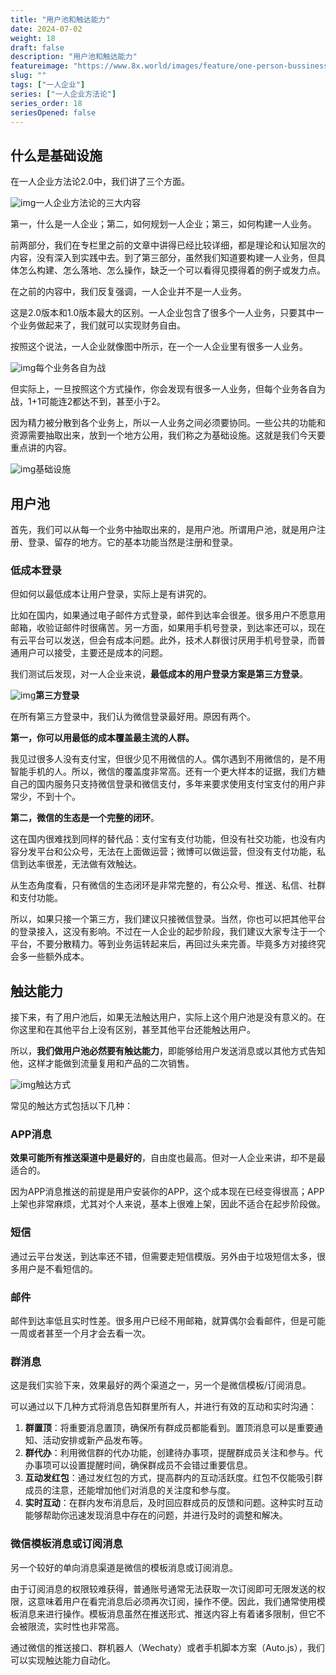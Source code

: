 ```yaml
---
title: "用户池和触达能力"
date: 2024-07-02
weight: 18
draft: false
description: "用户池和触达能力"
featureimage: "https://www.8x.world/images/feature/one-person-bussiness.jpg"
slug: ""
tags: ["一人企业"]
series: ["一人企业方法论"]
series_order: 18
seriesOpened: false
---
```


## 什么是基础设施

在一人企业方法论2.0中，我们讲了三个方面。

![img](https://r2.ft07.com/wp-content/uploads/2024/07/image-16-1024x382.png)一人企业方法论的三大内容

第一，什么是一人企业；第二，如何规划一人企业；第三，如何构建一人业务。

前两部分，我们在专栏里之前的文章中讲得已经比较详细，都是理论和认知层次的内容，没有深入到实践中去。到了第三部分，虽然我们知道要构建一人业务，但具体怎么构建、怎么落地、怎么操作，缺乏一个可以看得见摸得着的例子或发力点。

在之前的内容中，我们反复强调，一人企业并不是一人业务。

这是2.0版本和1.0版本最大的区别。一人企业包含了很多个一人业务，只要其中一个业务做起来了，我们就可以实现财务自由。

按照这个说法，一人企业就像图中所示，在一个一人企业里有很多一人业务。

![img](https://r2.ft07.com/wp-content/uploads/2024/07/image-17-1024x503.png)每个业务各自为战

但实际上，一旦按照这个方式操作，你会发现有很多一人业务，但每个业务各自为战，1+1可能连2都达不到，甚至小于2。

因为精力被分散到各个业务上，所以一人业务之间必须要协同。一些公共的功能和资源需要抽取出来，放到一个地方公用，我们称之为基础设施。这就是我们今天要重点讲的内容。

![img](https://r2.ft07.com/wp-content/uploads/2024/07/image-18-1024x501.png)基础设施

## 用户池

首先，我们可以从每一个业务中抽取出来的，是用户池。所谓用户池，就是用户注册、登录、留存的地方。它的基本功能当然是注册和登录。

### 低成本登录

但如何以最低成本让用户登录，实际上是有讲究的。

比如在国内，如果通过电子邮件方式登录，邮件到达率会很差。很多用户不愿意用邮箱，收验证邮件时很痛苦。另一方面，如果用手机号登录，到达率还可以，现在有云平台可以发送，但会有成本问题。此外，技术人群很讨厌用手机号登录，而普通用户可以接受，主要还是成本的问题。

我们测试后发现，对一人企业来说，**最低成本的用户登录方案是第三方登录**。

![img](https://r2.ft07.com/wp-content/uploads/2024/07/image-19-1024x683.png)**第三方登录**

在所有第三方登录中，我们认为微信登录最好用。原因有两个。

**第一，你可以用最低的成本覆盖最主流的人群。**

我见过很多人没有支付宝，但很少见不用微信的人。偶尔遇到不用微信的，是不用智能手机的人。所以，微信的覆盖度非常高。还有一个更大样本的证据，我们方糖自己的国内服务只支持微信登录和微信支付，多年来要求使用支付宝支付的用户非常少，不到十个。

**第二，微信的生态是一个完整的闭环**。

这在国内很难找到同样的替代品：支付宝有支付功能，但没有社交功能，也没有内容分发平台和公众号，无法在上面做运营；微博可以做运营，但没有支付功能，私信到达率很差，无法做有效触达。

从生态角度看，只有微信的生态闭环是非常完整的，有公众号、推送、私信、社群和支付功能。

所以，如果只接一个第三方，我们建议只接微信登录。当然，你也可以把其他平台的登录接入，这没有影响。不过在一人企业的起步阶段，我们建议大家专注于一个平台，不要分散精力。等到业务运转起来后，再回过头来完善。毕竟多方对接终究会多一些额外成本。

## 触达能力

接下来，有了用户池后，如果无法触达用户，实际上这个用户池是没有意义的。在你这里和在其他平台上没有区别，甚至其他平台还能触达用户。

所以，**我们做用户池必然要有触达能力**，即能够给用户发送消息或以其他方式告知他，这样才能做到流量复用和产品的二次销售。

![img](https://r2.ft07.com/wp-content/uploads/2024/07/image-20-1024x679.png)触达方式

常见的触达方式包括以下几种：

### APP消息

**效果可能所有推送渠道中是最好的**，自由度也最高。但对一人企业来讲，却不是最适合的。

因为APP消息推送的前提是用户安装你的APP，这个成本现在已经变得很高；APP上架也非常麻烦，尤其对个人来说，基本上很难上架，因此不适合在起步阶段做。

### 短信

通过云平台发送，到达率还不错，但需要走短信模版。另外由于垃圾短信太多，很多用户是不看短信的。

### 邮件

邮件到达率低且实时性差。很多用户已经不用邮箱，就算偶尔会看邮件，但是可能一周或者甚至一个月才会去看一次。

### 群消息

这是我们实验下来，效果最好的两个渠道之一，另一个是微信模板/订阅消息。

可以通过以下几种方式将消息告知群里所有人，并进行有效的互动和实时沟通：

1. **群置顶**：将重要消息置顶，确保所有群成员都能看到。置顶消息可以是重要通知、活动安排或新产品发布等。
2. **群代办**：利用微信群的代办功能，创建待办事项，提醒群成员关注和参与。代办事项可以设置提醒时间，确保群成员不会错过重要信息。
3. **互动发红包**：通过发红包的方式，提高群内的互动活跃度。红包不仅能吸引群成员的注意，还能增加他们对消息的关注度和参与度。
4. **实时互动**：在群内发布消息后，及时回应群成员的反馈和问题。这种实时互动能够帮助你迅速发现消息中存在的问题，并进行及时的调整和解决。

### 微信模板消息或订阅消息

另一个较好的单向消息渠道是微信的模板消息或订阅消息。

由于订阅消息的权限较难获得，普通账号通常无法获取一次订阅即可无限发送的权限，这意味着用户在看完消息后必须再次订阅，操作不便。因此，我们通常使用模板消息来进行操作。模板消息虽然在推送形式、推送内容上有着诸多限制，但它不会被限流，实时性也非常高。

通过微信的推送接口、群机器人（Wechaty）或者手机脚本方案（Auto.js），我们可以实现触达能力自动化。